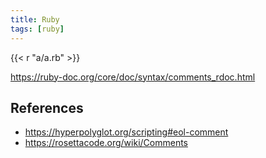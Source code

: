 ```yaml
---
title: Ruby
tags: [ruby]
---
```


{{< r "a/a.rb" >}}

<https://ruby-doc.org/core/doc/syntax/comments_rdoc.html>

## References

- <https://hyperpolyglot.org/scripting#eol-comment>
- <https://rosettacode.org/wiki/Comments>
